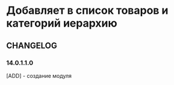 # Добавляет в список товаров и категорий иерархию


## CHANGELOG
### 14.0.1.1.0
[ADD] - создание модуля